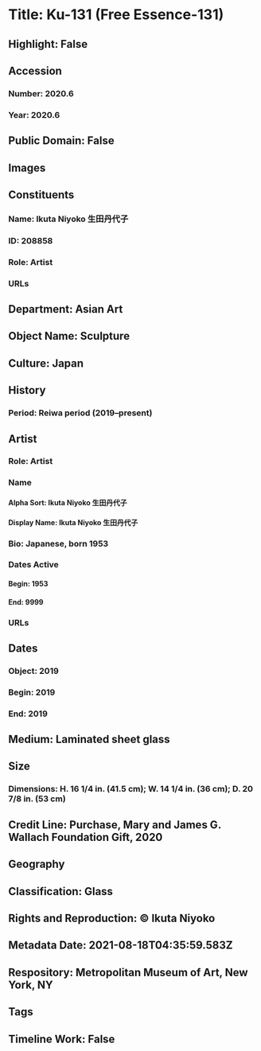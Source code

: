 # Title: Ku-131 (Free Essence-131)
## Highlight: False
## Accession
### Number: 2020.6
### Year: 2020.6
## Public Domain: False
## Images
## Constituents
### Name: Ikuta Niyoko 生田丹代子
### ID: 208858
### Role: Artist
### URLs
## Department: Asian Art
## Object Name: Sculpture
## Culture: Japan
## History
### Period: Reiwa period (2019–present)
## Artist
### Role: Artist
### Name
#### Alpha Sort: Ikuta Niyoko 生田丹代子
#### Display Name: Ikuta Niyoko 生田丹代子
### Bio: Japanese, born 1953
### Dates Active
#### Begin: 1953
#### End: 9999
### URLs
## Dates
### Object: 2019
### Begin: 2019
### End: 2019
## Medium: Laminated sheet glass
## Size
### Dimensions: H. 16 1/4 in. (41.5 cm); W. 14 1/4 in. (36 cm); D. 20 7/8 in. (53 cm)
## Credit Line: Purchase, Mary and James G. Wallach Foundation Gift, 2020
## Geography
## Classification: Glass
## Rights and Reproduction: © Ikuta Niyoko
## Metadata Date: 2021-08-18T04:35:59.583Z
## Respository: Metropolitan Museum of Art, New York, NY
## Tags
## Timeline Work: False